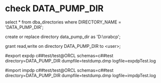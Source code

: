 # check DATA_PUMP_DIR
select * from dba_directories where DIRECTORY_NAME = 'DATA_PUMP_DIR';

create or replace directory data_pump_dir as 'D:\orabcp';

grant read,write on directory DATA_PUMP_DIR to \<user\>;

#export
expdp c##test/test@ORCL schemas=c##test directory=DATA_PUMP_DIR dumpfile=testdump.dmp logfile=expdpTest.log

#import
impdp c##test/test@ORCL schemas=c##test directory=DATA_PUMP_DIR dumpfile=testdump.dmp logfile=impdpTest.log
